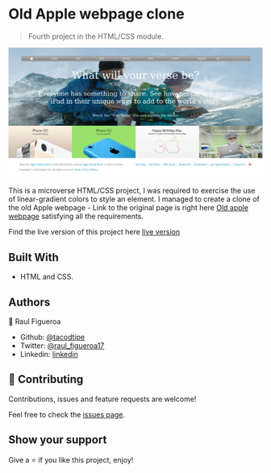 # Old Apple webpage clone

> Fourth project in the HTML/CSS module.

![screenshot](./app_screenshot.jpg)

This is a microverse HTML/CSS project, I was required to exercise the use of linear-gradient colors to style an element.
I managed to create a clone of the old Apple webpage - Link to the original page is right here [Old apple webpage](http://archive.fo/UW4oR) satisfying all the requirements.

Find the live version of this project here [live version](https://raw.githack.com/tacodtripe/Old-Apple-Webpage/features/index.html)

## Built With

- HTML and CSS.

## Authors

👤 Raul Figueroa

- Github: [@tacodtipe](https://github.com/tacodtripe)
- Twitter: [@raul_figueroa17](https://twitter.com/raul_figueroa17)
- Linkedin: [linkedin](https://www.linkedin.com/in/luis-raul-figueroa-soto-63411118a/)

## 🤝 Contributing

Contributions, issues and feature requests are welcome!

Feel free to check the [issues page](issues/).

## Show your support

Give a ⭐️ if you like this project, enjoy!
